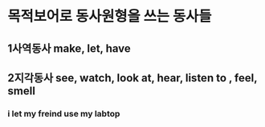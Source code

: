 # 목적보어로 동사원형을 쓰는 동사들
## 1사역동사 make, let, have 
## 2지각동사 see, watch, look at, hear, listen to , feel, smell
### i let my freind use my labtop

### 
